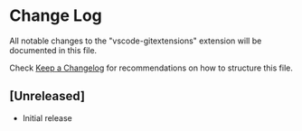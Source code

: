 # Change Log
All notable changes to the "vscode-gitextensions" extension will be documented in this file.

Check [Keep a Changelog](http://keepachangelog.com/) for recommendations on how to structure this file.

## [Unreleased]
- Initial release